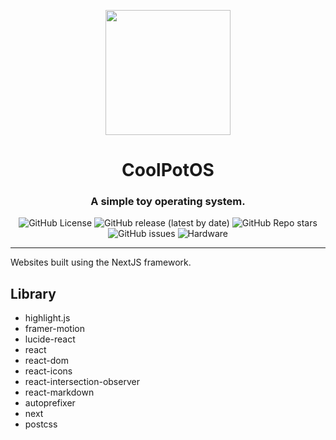 <div align="center">

<img height="200px"
src="https://github.com/user-attachments/assets/9542ad95-0f48-43ad-9617-a750db84e907"
alt=""/>
  <h1 align="center">CoolPotOS</h1>

### A simple toy operating system.

<div align="center">
<img alt="GitHub License" src="https://img.shields.io/github/license/plos-clan/CoolPotOS?style=flat-square"/>
<img alt="GitHub release (latest by date)" src="https://img.shields.io/github/v/release/plos-clan/CoolPotOS?style=flat-square"/>
<img alt="GitHub Repo stars" src="https://img.shields.io/github/stars/plos-clan/CoolPotOS?style=flat-square"/>
<img alt="GitHub issues" src="https://img.shields.io/github/issues/plos-clan/CoolPotOS?style=flat-square"/>
<img alt="Hardware" src="https://img.shields.io/badge/Hardware-i386_x64-blue?style=flat-square"/>
</div>

</div>

<hr>

Websites built using the NextJS framework.

## Library

* highlight.js
* framer-motion
* lucide-react
* react
* react-dom
* react-icons
* react-intersection-observer
* react-markdown
* autoprefixer
* next
* postcss

